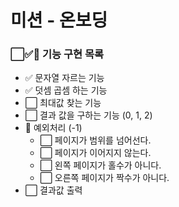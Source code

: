 # 미션 - 온보딩

### ⬜✅🚨 기능 구현 목록

- ✅ 문자열 자르는 기능
- ✅ 덧셈 곱셈 하는 기능
- ⬜ 최대값 찾는 기능
- ⬜ 결과 값을 구하는 기능 (0, 1, 2)
- 🚨 예외처리 (-1)
  - ⬜ 페이지가 범위를 넘어선다.
  - ⬜ 페이지가 이어지지 않는다.
  - ⬜ 왼쪽 페이지가 홀수가 아니다.
  - ⬜ 오른쪽 페이지가 짝수가 아니다.
- ⬜ 결과값 출력
